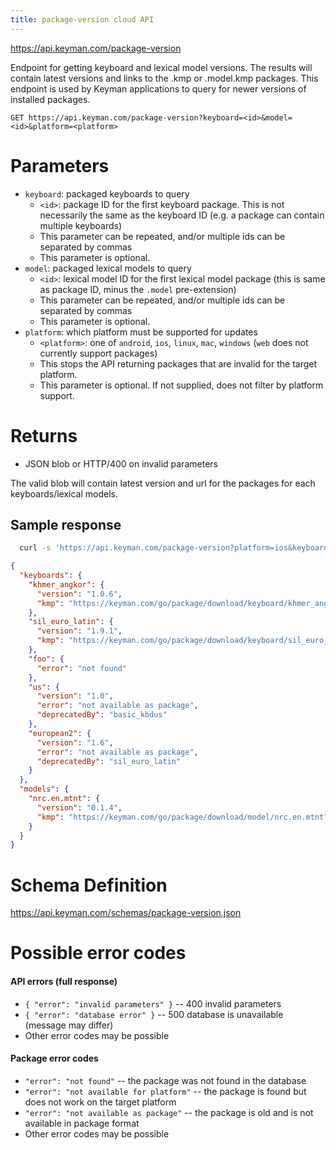```yaml
---
title: package-version cloud API
---
```


https://api.keyman.com/package-version

Endpoint for getting keyboard and lexical model versions. The results will contain latest versions and links to the .kmp or .model.kmp packages. This endpoint is used by Keyman applications to query for newer versions of installed packages.

```http
GET https://api.keyman.com/package-version?keyboard=<id>&model=<id>&platform=<platform>
```

# Parameters

* `keyboard`: packaged keyboards to query
  * `<id>`: package ID for the first keyboard package. This is not necessarily the same as the keyboard ID (e.g. a package can contain multiple keyboards)
  * This parameter can be repeated, and/or multiple ids can be separated by commas
  * This parameter is optional.
* `model`: packaged lexical models to query
  * `<id>`: lexical model ID for the first lexical model package (this is same as package ID, minus the `.model` pre-extension)
  * This parameter can be repeated, and/or multiple ids can be separated by commas
  * This parameter is optional.
* `platform`: which platform must be supported for updates
  * `<platform>`: one of `android`, `ios`, `linux`, `mac`, `windows` (`web` does not currently support packages)
  * This stops the API returning packages that are invalid for the target platform.
  * This parameter is optional. If not supplied, does not filter by platform support.

# Returns

* JSON blob or HTTP/400 on invalid parameters

The valid blob will contain latest version and url for the packages for each keyboards/lexical models.

## Sample response

```sh
  curl -s 'https://api.keyman.com/package-version?platform=ios&keyboard=khmer_angkor&keyboard=sil_euro_latin&keyboard=foo&keyboard=us&keyboard=european2&model=nrc.en.mtnt'
```

```json
{
  "keyboards": {
    "khmer_angkor": {
      "version": "1.0.6",
      "kmp": "https://keyman.com/go/package/download/keyboard/khmer_angkor?version=1.0.6&update=1"
    },
    "sil_euro_latin": {
      "version": "1.9.1",
      "kmp": "https://keyman.com/go/package/download/keyboard/sil_euro_latin?version=1.9.1&update=1"
    },
    "foo": {
      "error": "not found"
    },
    "us": {
      "version": "1.0",
      "error": "not available as package",
      "deprecatedBy": "basic_kbdus"
    },
    "european2": {
      "version": "1.6",
      "error": "not available as package",
      "deprecatedBy": "sil_euro_latin"
    }
  },
  "models": {
    "nrc.en.mtnt": {
      "version": "0.1.4",
      "kmp": "https://keyman.com/go/package/download/model/nrc.en.mtnt?version=0.1.4&update=1"
    }
  }
}
```

# Schema Definition

https://api.keyman.com/schemas/package-version.json

# Possible error codes

#### API errors (full response)
* `{ "error": "invalid parameters" }` -- 400 invalid parameters
* `{ "error": "database error" }` -- 500 database is unavailable (message may differ)
* Other error codes may be possible

#### Package error codes
* `"error": "not found"` -- the package was not found in the database
* `"error": "not available for platform"` -- the package is found but does not work on the target platform
* `"error": "not available as package"` -- the package is old and is not available in package format
* Other error codes may be possible
